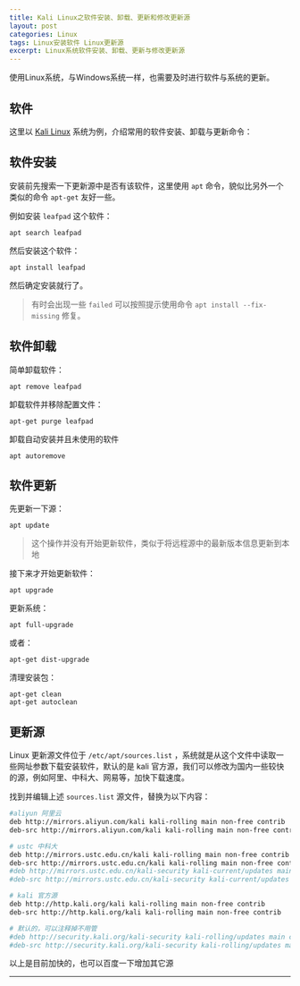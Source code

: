 ```yaml
---
title: Kali Linux之软件安装、卸载、更新和修改更新源
layout: post
categories: Linux
tags: Linux安装软件 Linux更新源
excerpt: Linux系统软件安装、卸载、更新与修改更新源
---
```

使用Linux系统，与Windows系统一样，也需要及时进行软件与系统的更新。

## 软件

这里以 [Kali Linux][kali] 系统为例，介绍常用的软件安装、卸载与更新命令：

## 软件安装

安装前先搜索一下更新源中是否有该软件，这里使用 `apt` 命令，貌似比另外一个类似的命令 `apt-get` 友好一些。

例如安装 `leafpad` 这个软件：

	apt search leafpad

然后安装这个软件：

	apt install leafpad

然后确定安装就行了。

> 有时会出现一些 `failed` 可以按照提示使用命令 `apt install --fix-missing` 修复。

## 软件卸载

简单卸载软件：

	apt remove leafpad

卸载软件并移除配置文件：

	apt-get purge leafpad

卸载自动安装并且未使用的软件

	apt autoremove
	
## 软件更新

先更新一下源：

	apt update

> 这个操作并没有开始更新软件，类似于将远程源中的最新版本信息更新到本地

接下来才开始更新软件：

	apt upgrade

更新系统：

	apt full-upgrade

或者：
	
	apt-get dist-upgrade

清理安装包：

	apt-get clean
	apt-get autoclean

## 更新源

Linux 更新源文件位于 `/etc/apt/sources.list` ，系统就是从这个文件中读取一些网址参数下载安装软件，默认的是 kali 官方源，我们可以修改为国内一些较快的源，例如阿里、中科大、网易等，加快下载速度。

找到并编辑上述 `sources.list` 源文件，替换为以下内容：
```sh
#aliyun 阿里云
deb http://mirrors.aliyun.com/kali kali-rolling main non-free contrib
deb-src http://mirrors.aliyun.com/kali kali-rolling main non-free contrib

# ustc 中科大
deb http://mirrors.ustc.edu.cn/kali kali-rolling main non-free contrib
deb-src http://mirrors.ustc.edu.cn/kali kali-rolling main non-free contrib
#deb http://mirrors.ustc.edu.cn/kali-security kali-current/updates main contrib non-free
#deb-src http://mirrors.ustc.edu.cn/kali-security kali-current/updates main contrib non-free

# kali 官方源
deb http://http.kali.org/kali kali-rolling main non-free contrib 
deb-src http://http.kali.org/kali kali-rolling main non-free contrib 

# 默认的，可以注释掉不用管
#deb http://security.kali.org/kali-security kali-rolling/updates main contrib non-free
#deb-src http://security.kali.org/kali-security kali-rolling/updates main contrib non-free
```

以上是目前加快的，也可以百度一下增加其它源

--------------
[kali]: https://blog.csdn.net/knigh_yun/article/details/79949512
